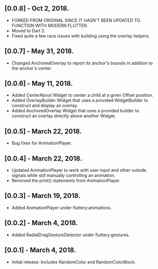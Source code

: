 ## [0.0.8] - Oct 2, 2018.

* FORKED FROM ORIGINAL SINCE IT HASN'T BEEN UPDATED TO FUNCTION WITH MODERN FLUTTER.
* Moved to Dart 2.
* Fixed quite a few race issues with building using the overlay helpers.

## [0.0.7] - May 31, 2018.

* Changed AnchoredOverlay to report its anchor's bounds in addition to the anchor's center.

## [0.0.6] - May 11, 2018.

* Added CenterAbout Widget to center a child at a given Offset position.
* Added OverlayBuilder Widget that uses a provided WidgetBuilder to construct and display an overlay.
* Added AnchoredOverlay Widget that uses a provided builder to construct an overlay directly above another Widget.

## [0.0.5] - March 22, 2018.

* Bug fixes for AnimationPlayer.

## [0.0.4] - March 22, 2018.

* Updated AnimationPlayer to work with user input and other outside signals while still manually controlling an animation.
* Removed the print() statements from AnimationPlayer.

## [0.0.3] - March 19, 2018.

* Added AnimationPlayer under fluttery:animations.

## [0.0.2] - March 4, 2018.

* Added RadialDragGestureDetector under fluttery:gestures.

## [0.0.1] - March 4, 2018.

* Initial release: Includes RandomColor and RandomColorBlock.
